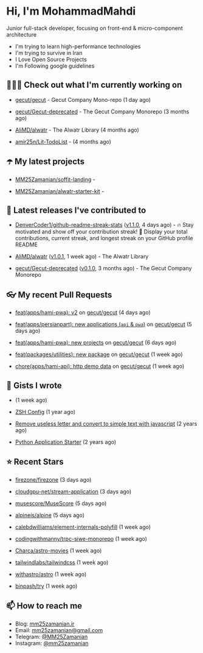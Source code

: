 # Hi, I'm MohammadMahdi

Junior full-stack developer, focusing on front-end & micro-component architecture

- I'm trying to learn high-performance technologies
- I'm trying to survive in Iran
- I Love Open Source Projects
- I'm Following google guidelines

## 👨🏻‍💻 Check out what I'm currently working on



- [gecut/gecut](https://github.com/gecut/gecut) - Gecut Company Mono-repo (1 day ago)

- [gecut/Gecut-deprecated](https://github.com/gecut/Gecut-deprecated) - The Gecut Company Monorepo (3 months ago)

- [AliMD/alwatr](https://github.com/AliMD/alwatr) - The Alwatr Library (4 months ago)

- [amir25n/Lit-TodoList](https://github.com/amir25n/Lit-TodoList) -  (4 months ago)

## ☂️ My latest projects



- [MM25Zamanian/soffit-landing](https://github.com/MM25Zamanian/soffit-landing) - 

- [MM25Zamanian/alwatr-starter-kit](https://github.com/MM25Zamanian/alwatr-starter-kit) - 

## 🎉 Latest releases I've contributed to



- [DenverCoder1/github-readme-streak-stats](https://github.com/DenverCoder1/github-readme-streak-stats) ([v1.1.0](https://github.com/DenverCoder1/github-readme-streak-stats/releases/tag/v1.1.0), 4 days ago) - 🔥 Stay motivated and show off your contribution streak! 🌟 Display your total contributions, current streak, and longest streak on your GitHub profile README

- [AliMD/alwatr](https://github.com/AliMD/alwatr) ([v1.0.1](https://github.com/AliMD/alwatr/releases/tag/v1.0.1), 1 week ago) - The Alwatr Library

- [gecut/Gecut-deprecated](https://github.com/gecut/Gecut-deprecated) ([v0.1.0](https://github.com/gecut/Gecut-deprecated/releases/tag/v0.1.0), 3 months ago) - The Gecut Company Monorepo

## 👓 My recent Pull Requests



- [feat(apps/hami-pwa): v2](https://github.com/gecut/gecut/pull/234) on [gecut/gecut](https://github.com/gecut/gecut) (4 days ago)

- [feat(apps/persianpart): new applications (`api` &amp; `pwa`)](https://github.com/gecut/gecut/pull/233) on [gecut/gecut](https://github.com/gecut/gecut) (5 days ago)

- [feat(apps/hami-pwa): new projects](https://github.com/gecut/gecut/pull/224) on [gecut/gecut](https://github.com/gecut/gecut) (6 days ago)

- [feat(packages/utilities): new package](https://github.com/gecut/gecut/pull/223) on [gecut/gecut](https://github.com/gecut/gecut) (1 week ago)

- [chore(apps/hami-api): http demo data](https://github.com/gecut/gecut/pull/222) on [gecut/gecut](https://github.com/gecut/gecut) (1 week ago)

## 📓 Gists I wrote



- [](https://gist.github.com/6fa5e6dbc6fbe09398ad885d68200702) (1 week ago)

- [ZSH Config](https://gist.github.com/fc1960135cf54fd5fae966c637455ffe) (1 year ago)

- [Remove useless letter and convert to simple text with javascript](https://gist.github.com/2249ec3b4dfe1de7693d6412beeba5a0) (2 years ago)

- [Python Application Starter](https://gist.github.com/0d120f8dde7a95ad33bc1fa160975df6) (2 years ago)

## ⭐ Recent Stars



- [firezone/firezone](https://github.com/firezone/firezone) (3 days ago)

- [cloudgpu-net/stream-application](https://github.com/cloudgpu-net/stream-application) (3 days ago)

- [musescore/MuseScore](https://github.com/musescore/MuseScore) (5 days ago)

- [alpinejs/alpine](https://github.com/alpinejs/alpine) (5 days ago)

- [calebdwilliams/element-internals-polyfill](https://github.com/calebdwilliams/element-internals-polyfill) (1 week ago)

- [codingwithmanny/trpc-siwe-monorepo](https://github.com/codingwithmanny/trpc-siwe-monorepo) (1 week ago)

- [Charca/astro-movies](https://github.com/Charca/astro-movies) (1 week ago)

- [tailwindlabs/tailwindcss](https://github.com/tailwindlabs/tailwindcss) (1 week ago)

- [withastro/astro](https://github.com/withastro/astro) (1 week ago)

- [binpash/try](https://github.com/binpash/try) (1 week ago)

## 📫 How to reach me

- Blog: [mm25zamanian.ir](https://mm25zamanian.ir)
- Email: [mm25zamanian@gmail.com](mailto://mm25zamanian@gmail.com)
- Telegram: [@MM25Zamanian](https://t.me/MM25Zamanian)
- Instagram: [@mm25zamanian](https://instagram.com/mm25zamanian)
